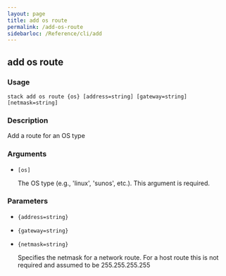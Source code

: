 ```yaml
---
layout: page
title: add os route
permalink: /add-os-route
sidebarloc: /Reference/cli/add
---
```


## add os route

### Usage

`stack add os route {os} [address=string] [gateway=string] [netmask=string]`

### Description

Add a route for an OS type

### Arguments

* `[os]`

   The OS type (e.g., 'linux', 'sunos', etc.). This argument is required.


### Parameters
* `{address=string}`
* `{gateway=string}`
* `{netmask=string}`

   Specifies the netmask for a network route.  For a host route
	this is not required and assumed to be 255.255.255.255



